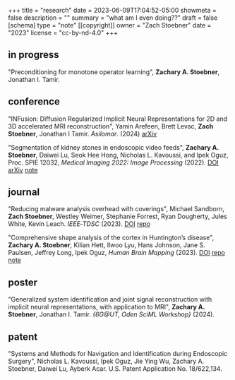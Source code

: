 +++
title = "research"
date = 2023-06-09T17:04:52-05:00
showmeta = false
description = ""
summary = "what am I even doing??"
draft = false
[schema]
  type = "note"
[[copyright]]
  owner = "Zach Stoebner"
  date = "2023"
  license = "cc-by-nd-4.0"
+++

## in progress

"Preconditioning for monotone operator learning", **Zachary A. Stoebner**, Jonathan I. Tamir.

## conference

"INFusion: Diffusion Regularized Implicit Neural Representations for 2D and 3D accelerated MRI reconstruction", Yamin Arefeen, Brett Levac, **Zach Stoebner**, Jonathan I Tamir. <i>Asilomar</i>. (2024) [arXiv](https://arxiv.org/pdf/2406.13895)

"Segmentation of kidney stones in endoscopic video feeds", **Zachary A. Stoebner**, Daiwei Lu, Seok Hee Hong, Nicholas L. Kavoussi, and Ipek Oguz, Proc. SPIE 12032, <i>Medical Imaging 2022: Image Processing</i> (2022). [DOI](https://doi.org/10.1117/12.2613274) [arXiv](https://arxiv.org/abs/2204.14175) [note](/projects/stone-anno)

## journal

"Reducing malware analysis overhead with coverings", Michael Sandborn, **Zach Stoebner**, Westley Weimer, Stephanie Forrest, Ryan Dougherty, Jules White, Kevin Leach. <i>IEEE‑TDSC</i> (2023). [DOI](https://doi.org/10.1109/TDSC.2023.3346328) [repo](https://github.com/sandbornm/MIMOSA/tree/main/ml)

"Comprehensive shape analysis of the cortex in Huntington’s disease", **Zachary A. Stoebner**, Kilian Hett, Ilwoo Lyu, Hans Johnson, Jane S. Paulsen, Jeffrey Long, Ipek Oguz, <i>Human Brain Mapping</i> (2023). [DOI](https://doi.org/10.1002/hbm.26125) [repo](https://github.com/MedICL-VU/Cortical-Shape-Analysis-in-HD) [note](/projects/cortical-surface-analysis/)

## poster

"Generalized system identification and joint signal reconstruction with implicit neural representations, with application to MRI", **Zachary A. Stoebner**, Jonathan I. Tamir. <i>{6G@UT, Oden SciML Workshop}</i> (2024).

## patent

"Systems and Methods for Navigation and Identification during Endoscopic Surgery", Nicholas L. Kavoussi, Ipek Oguz, Jie Ying Wu, Zachary A. Stoebner, Daiwei Lu, Ayberk Acar. U.S. Patent Application No. 18/622,134.

<!--more-->
